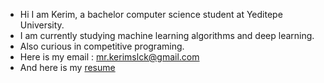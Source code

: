 - Hi I am Kerim, a bachelor computer science student at Yeditepe University.
- I am currently studying machine learning algorithms and deep learning.
- Also curious in competitive programing.
- Here is my email : mr.kerimslck@gmail.com
- And here is my [resume](https://github.com/MrKerim/MrKerim/blob/main/23-05-2024.pdf)

<!---
MrKerim/MrKerim is a ✨ special ✨ repository because its `README.md` (this file) appears on your GitHub profile.
You can click the Preview link to take a look at your changes.
--->
